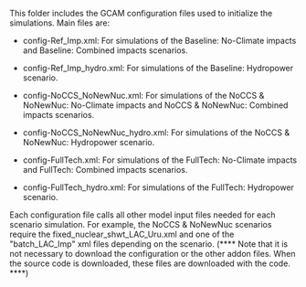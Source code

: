 
This folder includes the GCAM configuration files used to initialize the simulations. Main files are:

- config-Ref_Imp.xml: For simulations of the Baseline: No-Climate impacts and Baseline: Combined impacts scenarios.

- config-Ref_Imp_hydro.xml: For simulations of the Baseline: Hydropower scenario.

- config-NoCCS_NoNewNuc.xml: For simulations of the NoCCS & NoNewNuc: No-Climate impacts and NoCCS & NoNewNuc: Combined impacts scenarios.

- config-NoCCS_NoNewNuc_hydro.xml: For simulations of the NoCCS & NoNewNuc: Hydropower scenario.

- config-FullTech.xml: For simulations of the FullTech: No-Climate impacts and FullTech: Combined impacts scenarios.

- config-FullTech_hydro.xml: For simulations of the FullTech: Hydropower scenario.

Each configuration file calls all other model input files needed for each scenario simulation. For example, the NoCCS & NoNewNuc scenarios require the fixed_nuclear_shwt_LAC_Uru.xml and one of the "batch_LAC_Imp" xml files depending on the scenario.  (**** Note that it is not necessary to download the configuration or the other addon files. When the source code is downloaded, these files are downloaded with the code. ****)
